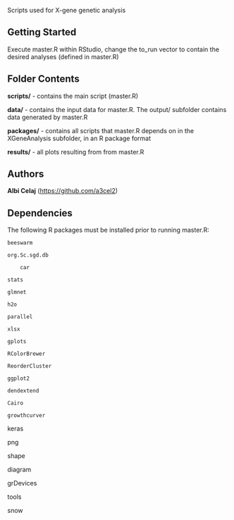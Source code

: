 
Scripts used for X-gene genetic analysis

## Getting Started
Execute master.R within RStudio, change the to_run vector to contain the desired analyses (defined in master.R)

## Folder Contents
**scripts/** - contains the main script (master.R)

**data/** - contains the input data for master.R.  The output/ subfolder contains data generated by master.R


**packages/** - contains all scripts that master.R depends on in the XGeneAnalysis subfolder, in an R package format

**results/** - all plots resulting from from master.R


## Authors

**Albi Celaj** (https://github.com/a3cel2)  

## Dependencies
The following R packages must be installed prior to running master.R:
	
	beeswarm
   
   	org.Sc.sgd.db
    
    	car
    
    stats
    
    glmnet
    
    h2o
    
    parallel
    
    xlsx
    
    gplots
    
    RColorBrewer
    
    ReorderCluster
    
    ggplot2
    
    dendextend
    
    Cairo
    
    growthcurver
 
 keras
 
 png
 
 shape
 
 diagram
 
 grDevices
 
 tools
 
 snow
